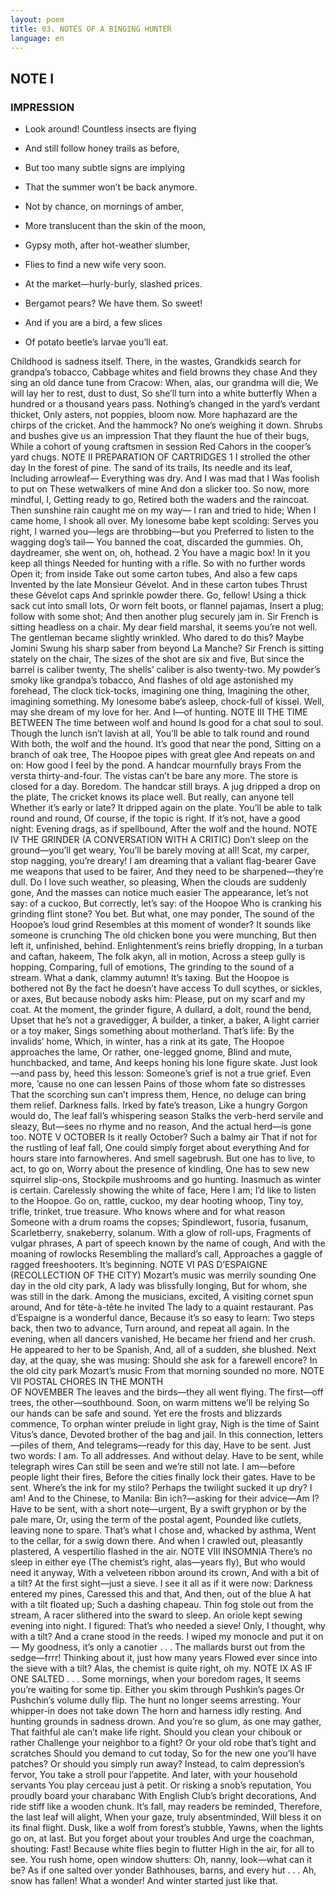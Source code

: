 ```yaml
---
layout: poem
title: 03. NOTES OF A BINGING HUNTER
language: en
---
```


## NOTE I

### IMPRESSION

- Look around! Countless insects are flying
- And still follow honey trails as before,
- But too many subtle signs are implying
- That the summer won’t be back anymore.
- Not by chance, on mornings of amber,

- More translucent than the skin of the moon,
- Gypsy moth, after hot-weather slumber,
- Flies to find a new wife very soon.

- At the market—hurly-burly, slashed prices.
- Bergamot pears? We have them. So sweet!
- And if you are a bird, a few slices
- Of potato beetle’s larvae you’ll eat.

Childhood is sadness itself. There, in the wastes,
Grandkids search for grandpa’s tobacco,
Cabbage whites and field browns they chase
And they sing an old dance tune from Cracow:
When, alas, our grandma will die,
We will lay her to rest, dust to dust,
So she’ll turn into a white butterfly
When a hundred or a thousand years pass.
Nothing’s changed in the yard’s verdant thicket,
Only asters, not poppies, bloom now.
More haphazard are the chirps of the cricket.
And the hammock? No one’s weighing it down.
Shrubs and bushes give us an impression
That they flaunt the hue of their bugs,
While a cohort of young craftsmen in session
Red Cahors in the cooper’s yard chugs.
NOTE II
PREPARATION OF CARTRIDGES
1
I strolled the other day
In the forest of pine.
The sand of its trails,
Its needle and its leaf,
Including arrowleaf—
Everything was dry.
And I was mad that I
Was foolish to put on
These wetwalkers of mine
And don a slicker too.
So now, more mindful, I,
Getting ready to go,
Retired both the waders and the raincoat.
Then sunshine rain caught me on my way—
I ran and tried to hide;
When I came home, I shook all over.
My lonesome babe kept scolding: Serves you right,
I warned you—legs are throbbing—but you
Preferred to listen to the wagging dog’s tail—
You banned the coat, discarded the gummies.
Oh, daydreamer, she went on, oh, hothead.
2
You have a magic box!
In it you keep all things
Needed for hunting with a rifle.
So with no further words
Open it; from inside
Take out some carton tubes,
And also a few caps
Invented by the late Monsieur Gévelot.
And in these carton tubes
Thrust these Gévelot caps
And sprinkle powder there.
Go, fellow!
Using a thick sack cut into small lots,
Or worn felt boots, or flannel pajamas,
Insert a plug; follow with some shot;
And then another plug securely jam in.
Sir French is sitting headless on a chair.
My dear field marshal, it seems you’re not well.
The gentleman became slightly wrinkled.
Who dared to do this? Maybe Jomini
Swung his sharp saber from beyond La Manche?
Sir French is sitting stately on the chair,
The sizes of the shot are six and five,
But since the barrel is caliber twenty,
The shells’ caliber is also twenty-two.
My powder’s smoky like grandpa’s tobacco,
And flashes of old age astonished my forehead,
The clock tick-tocks, imagining one thing,
Imagining the other, imagining something.
My lonesome babe’s asleep, chock-full of kissel.
Well, may she dream of my love for her.
And I—of hunting.
NOTE III
THE TIME BETWEEN
The time between wolf and hound
Is good for a chat soul to soul.
Though the lunch isn’t lavish at all,
You’ll be able to talk round and round
With both, the wolf and the hound.
It’s good that near the pond,
Sitting on a branch of oak tree,
The Hoopoe pipes with great glee
And repeats on and on:
How good I feel by the pond.
A handcar mournfully brays
From the versta thirty-and-four.
The vistas can’t be bare any more.
The store is closed for a day.
Boredom. The handcar still brays.
A jug dripped a drop on the plate,
The cricket knows its place well.
But really, can anyone tell
Whether it’s early or late?
It dripped again on the plate.
You’ll be able to talk round and round,
Of course, if the topic is right.
If it’s not, have a good night:
Evening drags, as if spellbound,
After the wolf and the hound.
NOTE IV
THE GRINDER
(A CONVERSATION WITH A CRITIC)
Don’t sleep on the ground—you’ll get weary,
You’ll be barely moving at all!
Scat, my carper, stop nagging, you’re dreary!
I am dreaming that a valiant flag-bearer
Gave me weapons that used to be fairer,
And they need to be sharpened—they’re dull.
Do I love such weather, so pleasing,
When the clouds are suddenly gone,
And the masses can notice much easier
The appearance, let’s not say: of a cuckoo,
But correctly, let’s say: of the Hoopoe
Who is cranking his grinding flint stone?
You bet. But what, one may ponder,
The sound of the Hoopoe’s loud grind
Resembles at this moment of wonder?
It sounds like someone is crunching
The old chicken bone you were munching,
But then left it, unfinished, behind.
Enlightenment’s reins briefly dropping,
In a turban and caftan, hakeem,
The folk akyn, all in motion,
Across a steep gully is hopping,
Comparing, full of emotions,
The grinding to the sound of a stream.
What a dank, clammy autumn! It’s taxing.
But the Hoopoe is bothered not
By the fact he doesn’t have access
To dull scythes, or sickles, or axes,
But because nobody asks him:
Please, put on my scarf and my coat.
At the moment, the grinder figure,
A dullard, a dolt, round the bend,
Upset that he’s not a gravedigger,
A builder, a tinker, a baker,
A light carrier or a toy maker,
Sings something about motherland.
That’s life: By the invalids’ home,
Which, in winter, has a rink at its gate,
The Hoopoe approaches the lame,
Or rather, one-legged gnome,
Blind and mute, hunchbacked, and tame,
And keeps honing his lone figure skate.
Just look—and pass by, heed this lesson:
Someone’s grief is not a true grief.
Even more, ’cause no one can lessen
Pains of those whom fate so distresses
That the scorching sun can’t impress them,
Hence, no deluge can bring them relief.
Darkness falls. Irked by fate’s treason,
Like a hungry Gorgon would do,
The leaf fall’s whispering season
Stalks the verb-herd servile and sleazy,
But—sees no rhyme and no reason,
And the actual herd—is gone too.
NOTE V
OCTOBER
Is it really October? Such a balmy air
That if not for the rustling of leaf fall,
One could simply forget about everything
And for hours stare into farnowheres.
And smell sagebrush.
But one has to live, to act, to go on,
Worry about the presence of kindling,
One has to sew new squirrel slip-ons,
Stockpile mushrooms and go hunting.
Inasmuch as winter is certain.
Carelessly showing the white of face,
Here I am; I’d like to listen to the Hoopoe.
Go on, rattle, cuckoo, my dear hooting whoop,
Tiny toy, trifle, trinket, true treasure.
Who knows where and for what reason
Someone with a drum roams the copses;
Spindlewort, fusoria, fusanum,
Scarletberry, snakeberry, solanum.
With a glow of roll-ups,
Fragments of vulgar phrases,
A part of speech known by the name of cough,
And with the moaning of rowlocks
Resembling the mallard’s call,
Approaches a gaggle of ragged freeshooters.
It’s beginning.
NOTE VI
PAS D’ESPAIGNE
(RECOLLECTION OF THE CITY)
Mozart’s music was merrily sounding
One day in the old city park,
A lady was blissfully longing,
But for whom, she was still in the dark.
Among the musicians, excited,
A visiting cornet spun around,
And for tête-à-tête he invited
The lady to a quaint restaurant.
Pas d’Espaigne is a wonderful dance,
Because it’s so easy to learn:
Two steps back, then two to advance,
Turn around, and repeat all again.
In the evening, when all dancers vanished,
He became her friend and her crush.
He appeared to her to be Spanish,
And, all of a sudden, she blushed.
Next day, at the quay, she was musing:
Should she ask for a farewell encore?
In the old city park Mozart’s music
From that morning sounded no more.
NOTE VII
POSTAL CHORES IN THE MONTH  
OF NOVEMBER
The leaves and the birds—they all went flying.
The first—off trees, the other—southbound.
Soon, on warm mittens we’ll be relying
So our hands can be safe and sound.
Yet ere the frosts and blizzards commence,
To orphan winter prelude in light gray,
Nigh is the time of Saint Vitus’s dance,
Devoted brother of the bag and jail.
In this connection, letters—piles of them,
And telegrams—ready for this day,
Have to be sent. Just two words: I am.
To all addresses. And without delay.
Have to be sent, while telegraph wires
Can still be seen and we’re still not late.
I am—before people light their fires,
Before the cities finally lock their gates.
Have to be sent. Where’s the ink for my stilo?
Perhaps the twilight sucked it up dry?
I am! And to the Chinese, to Manila:
Bin ich?—asking for their advice—Am I?
Have to be sent, with a short note—urgent,
By a swift gryphon or by the pale mare,
Or, using the term of the postal agent,
Pounded like cutlets, leaving none to spare.
That’s what I chose and, whacked by asthma,
Went to the cellar, for a swig down there.
And when I crawled out, pleasantly plastered,
A vespertilio flashed in the air.
NOTE VIII
INSOMNIA
There’s no sleep in either eye
(The chemist’s right, alas—years fly),
But who would need it anyway,
With a velveteen ribbon around its crown,
And with a bit of a tilt?
At the first sight—just a sieve.
I see it all as if it were now:
Darkness entered my pines,
Caressed this and that,
And then, out of the blue
A hat with a tilt floated up;
Such a dashing chapeau.
Thin fog stole out from the stream,
A racer slithered into the sward to sleep.
An oriole kept sewing evening into night.
I figured: That’s who needed a sieve!
Only, I thought, why with a tilt?
And a crane stood in the reeds.
I wiped my monocle and put it on—
My goodness, it’s only a canotier . . . 
The mallards burst out from the sedge—frrr!
Thinking about it, just how many years
Flowed ever since into the sieve with a tilt?
Alas, the chemist is quite right, oh my.
NOTE IX
AS IF ONE SALTED . . . 
Some mornings, when your boredom rages,
It seems you’re waiting for some tip.
Either you skim through Pushkin’s pages
Or Pushchin’s volume dully flip.
The hunt no longer seems arresting.
Your whipper-in does not take down
The horn and harness idly resting.
And hunting grounds in sadness drown.
And you’re so glum, as one may gather,
That faithful ale can’t make life right.
Should you clean your chibouk or rather
Challenge your neighbor to a fight?
Or your old robe that’s tight and scratches
Should you demand to cut today,
So for the new one you’ll have patches?
Or should you simply run away?
Instead, to calm depression’s fervor,
You take a stroll pour l’appetite. 
And later, with your household servants
You play cerceau just à petit. 
Or risking a snob’s reputation,
You proudly board your charabanc
With English Club’s bright decorations,
And ride stiff like a wooden chunk.
It’s fall, may readers be reminded,
Therefore, the last leaf will alight,
When your gaze, truly absentminded,
Will bless it on its final flight.
Dusk, like a wolf from forest’s stubble,
Yawns, when the lights go on, at last.
But you forget about your troubles
And urge the coachman, shouting: Fast!
Because white flies begin to flutter
High in the air, for all to see.
You rush home, open window shutters:
Oh, nanny, look—what can it be?
As if one salted over yonder
Bathhouses, barns, and every hut . . . 
Ah, snow has fallen! What a wonder!
And winter started just like that.
